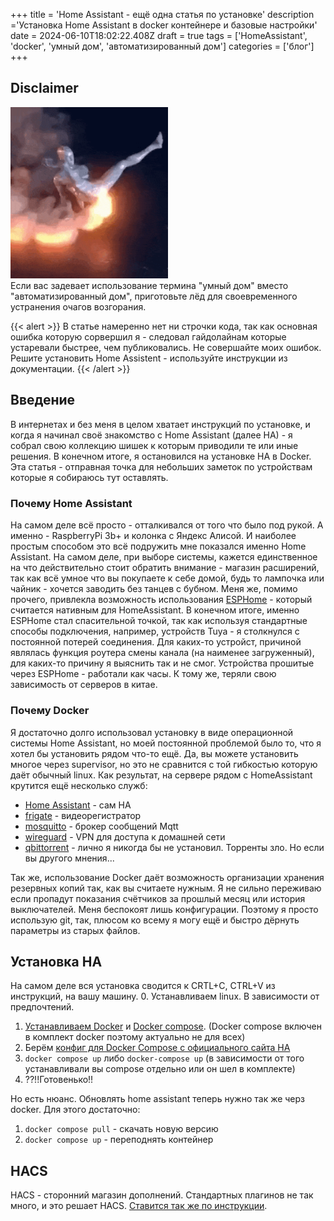 +++
title = 'Home Assistant - ещё одна статья по установке'
description ='Установка Home Assistant в docker контейнере и базовые настройки'
date = 2024-06-10T18:02:22.408Z
draft = true
tags = ['HomeAssistant', 'docker', 'умный дом', 'автоматизированный дом']
categories = ['блог']
+++
## Disclaimer
<div class="flex justify-center">
    <img class="thumbnailshadow" src="fire.gif" width="50%" alt="Init chezmoi"/>
</div>
Если вас задевает использование термина "умный дом" вместо "автоматизированный дом", приготовьте лёд для своевременного устранения очагов возгорания.


{{< alert >}}
В статье намеренно нет ни строчки кода, так как основная ошибка которую сорвершил я - следовал гайдолайнам которые устаревали быстрее, чем публиковались. Не совершайте моих ошибок. Решите установить Home Assistent - используйте инструкции из документации.
{{< /alert >}}

## Введение

В интернетах и без меня в целом хватает инструкций по установке, и когда я начинал своё знакомство с Home Assistant (далее HA) - я собрал свою коллекцию шишек к которым приводили те или иные решения. В конечном итоге, я остановился на установке HA в Docker. Эта статья - отправная точка для небольших заметок по устройствам которые я собираюсь тут оставлять.

### Почему Home Assistant
На самом деле всё просто - отталкивался от того что было под рукой. А именно - RaspberryPi 3b+ и колонка с Яндекс Алисой. И наиболее простым способом это всё подружить мне показался именно Home Assistant. На самом деле, при выборе системы, кажется единственное на что действительно стоит обратить внимание - магазин расширений, так как всё умное что вы покупаете к себе домой, будь то лампочка или чайник - хочется заводить без танцев с бубном. Меня же, помимо прочего, привлекла возможность использования <a href="https://esphome.io">ESPHome</a> - который считается нативным для HomeAssistant.
В конечном итоге, именно  ESPHome стал спасительной точкой, так как используя стандартные способы подключения, например, устройств Tuya - я столкнулся с постоянной потерей соединения. Для каких-то устройст, причиной являлась функция роутера смены канала (на наименее загруженный), для каких-то причину я выяснить так и не смог. Устройства прошитые через ESPHome - работали как часы. К тому же, теряли свою зависимость от серверов в китае.

### Почему Docker
Я достаточно долго использовал установку в виде операционной системы Home Assistant, но моей постоянной проблемой было то, что я хотел бы установить рядом что-то ещё. Да, вы можете установить многое через supervisor, но это не сравнится с той гибкостью которую даёт обычный linux. Как результат, на сервере рядом с HomeAssistant крутится ещё несколько служб:
* <a href="https://www.home-assistant.io">Home Assistant</a> - сам HA
* <a href="https://frigate.video">frigate</a> - видеорегистратор
* <a href="https://mosquitto.org/">mosquitto</a> - брокер сообщений Mqtt
* <a href="https://www.wireguard.com/">wireguard</a> - VPN для доступа к домашней сети
* <a href="https://qbittorrent.github.io">qbittorrent</a> - лично я никогда бы не установил. Торренты зло. Но если вы другого мнения...

Так же, использование Docker даёт возможность организации хранения резервных копий так, как вы считаете нужным. Я не сильно переживаю если пропадут показания счётчиков за прошлый месяц или история выключателей. Меня беспокоят лишь конфигурации. Поэтому я просто использую git, так, плюсом ко всему я могу ещё и быстро дёрнуть параметры из старых файлов.

## Установка HA
На самом деле вся установка сводится к CRTL+C, CTRL+V из инструкций, на вашу машину.
0. Устанавливаем linux. В зависимости от предпочтений.
1. <a href="https://docs.docker.com/engine/install/">Устанавливаем Docker</a> и <a href="https://docs.docker.com/compose/install/linux/"> Docker compose</a>. (Docker compose включен в комплект docker поэтому актуально не для всех)
2. Берём <a href="https://www.home-assistant.io/installation/linux/#docker-compose">конфиг для Docker Compose с официального сайта HA</a>
3. ```docker compose up``` либо ```docker-compose up``` (в зависимости от того устанавливали вы compose отдельно или он шел в комплекте)
4. ??!!Готовенько!!

Но есть нюанс. Обновлять home assistant теперь нужно так же черз docker. Для этого достаточно:
1. ```docker compose pull``` - скачать новую версию
2. ```docker compose up``` - переподнять контейнер

## HACS
HACS - сторонний магазин дополнений. Стандартных плагинов не так много, и это решает HACS. <a href="https://hacs.xyz/docs/setup/download">Ставится так же по инструкции</a>.

